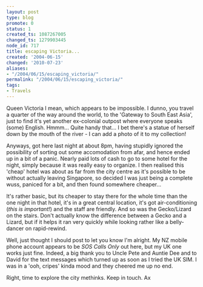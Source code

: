 ```yaml
---
layout: post
type: blog
promote: 0
status: 1
created_ts: 1087267005
changed_ts: 1279903445
node_id: 717
title: escaping Victoria...
created: '2004-06-15'
changed: '2010-07-23'
aliases:
- "/2004/06/15/escaping_victoria/"
permalink: "/2004/06/15/escaping_victoria/"
tags:
- Travels
---
```

Queen Victoria I mean, which appears to be impossible.  I dunno, you travel a quarter of the way around the world, to the 'Gateway to South East Asia', just to find it's yet another ex-colonial outpost where everyone speaks (some) English.  Hmmm...  Quite handy that...  I bet there's a statue of herself down by the mouth of the river - I can add a photo of it to my collection! 

Anyways, got here last night at about 8pm, having stupidly ignored the possibility of sorting out some accomodation from afar, and hence ended up in a bit of a panic.  Nearly paid lots of cash to go to some hotel for the night, simply because it was really easy to organize.  I then realised this 'cheap' hotel was about as far from the city centre as it's possible to be without actually leaving Singapore, so decided I was just being a complete wuss, paniced for a bit, and then found somewhere cheaper...  

It's rather basic, but its cheaper to stay there for the whole time than the one night in that hotel, it's in a great central location, it's got air-conditioning (_this is important!_) and the staff are friendly.  And so was the Gecko/Lizard on the stairs.  Don't actually know the difference between a Gecko and a Lizard, but if it helps it ran very quickly while looking rather like a belly-dancer on rapid-rewind.

Well, just thought I should post to let you know I'm alright.  My NZ mobile phone account appears to be _SOS Calls Only_ out here, but my UK one works just fine.  Indeed, a big thank you to Uncle Pete and Auntie Dee and to David for the text messages which turned up as soon as I tried the UK SIM.  I was in a 'ooh, cripes' kinda mood and they cheered me up no end.

Right, time to explore the city methinks.  Keep in touch.
Ax
